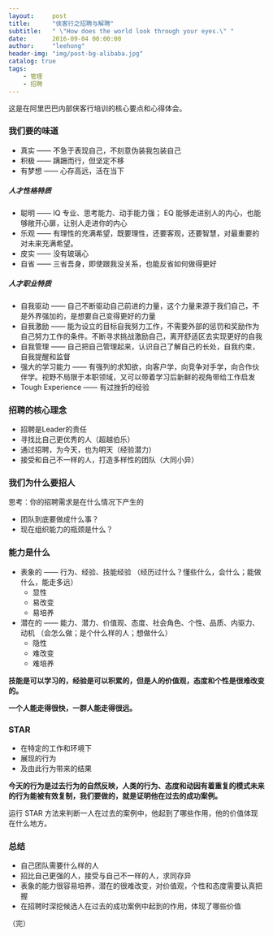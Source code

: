 ```yaml
---
layout:     post
title:      "侠客行之招聘与解聘"
subtitle:   " \"How does the world look through your eyes.\" "
date:       2016-09-04 00:00:00
author:     "leehong"
header-img: "img/post-bg-alibaba.jpg"
catalog: true
tags:
    - 管理
    - 招聘
---
```


这是在阿里巴巴内部侠客行培训的核心要点和心得体会。

### 我们要的味道
* 真实 —— 不急于表现自己，不刻意伪装我包装自己
* 积极 —— 蹒跚而行，但坚定不移
* 有梦想 —— 心存高远，活在当下


##### 人才性格特质
* 聪明 —— IQ 专业、思考能力、动手能力强； EQ  能够走进别人的内心，也能够敞开心扉，让别人走进你的内心
* 乐观 —— 有理性的充满希望，既要理性，还要客观，还要智慧，对最重要的对未来充满希望。
* 皮实 —— 没有玻璃心
* 自省 —— 三省吾身，即使跟我没关系，也能反省如何做得更好


##### 人才职业特质
* 自我驱动 —— 自己不断驱动自己前进的力量，这个力量来源于我们自己，不是外界强加的，是想要自己变得更好的力量
* 自我激励 —— 能为设立的目标自我努力工作，不需要外部的惩罚和奖励作为自己努力工作的条件。不断寻求挑战激励自己，离开舒适区去实现更好的自我
* 自我管理 —— 自己把自己管理起来，认识自己了解自己的长处，自我约束，自我提醒和监督
* 强大的学习能力 —— 有强列的求知欲，向客户学，向竞争对手学，向合作伙伴学。视野不局限于本职领域，又可以带着学习后新鲜的视角带给工作启发
* Tough Experience —— 有过挫折的经验


### 招聘的核心理念
* 招聘是Leader的责任
* 寻找比自己更优秀的人（超越伯乐）
* 通过招聘，为今天，也为明天（经验潜力）
* 接受和自己不一样的人，打造多样性的团队（大同小异）


### 我们为什么要招人

思考：你的招聘需求是在什么情况下产生的

* 团队到底要做成什么事？
* 现在组织能力的瓶颈是什么？


### 能力是什么

* 表象的 —— 行为、经验、技能经验   （经历过什么？懂些什么，会什么；能做什么，能走多远）
    * 显性
    * 易改变
    * 易培养
* 潜在的 —— 能力、潜力、价值观、态度、社会角色、个性、品质、内驱力、动机 （会怎么做；是个什么样的人；想做什么）
    * 隐性
    * 难改变
    * 难培养


**技能是可以学习的，经验是可以积累的，但是人的价值观，态度和个性是很难改变的。**

**一个人能走得很快，一群人能走得很远。**

### STAR
* 在特定的工作和环境下
* 展现的行为
* 及由此行为带来的结果

**今天的行为是过去行为的自然反映，人类的行为、态度和动因有着重复的模式未来的行为能被有效复制，我们要做的，就是证明他在过去的成功案例。**

运行 STAR 方法来判断一人在过去的案例中，他起到了哪些作用，他的价值体现在什么地方。

### 总结

* 自己团队需要什么样的人
* 招比自己更强的人，接受与自己不一样的人，求同存异
* 表象的能力很容易培养，潜在的很难改变，对价值观，个性和态度需要认真把握
* 在招聘时深挖候选人在过去的成功案例中起到的作用，体现了哪些价值


（完）  
